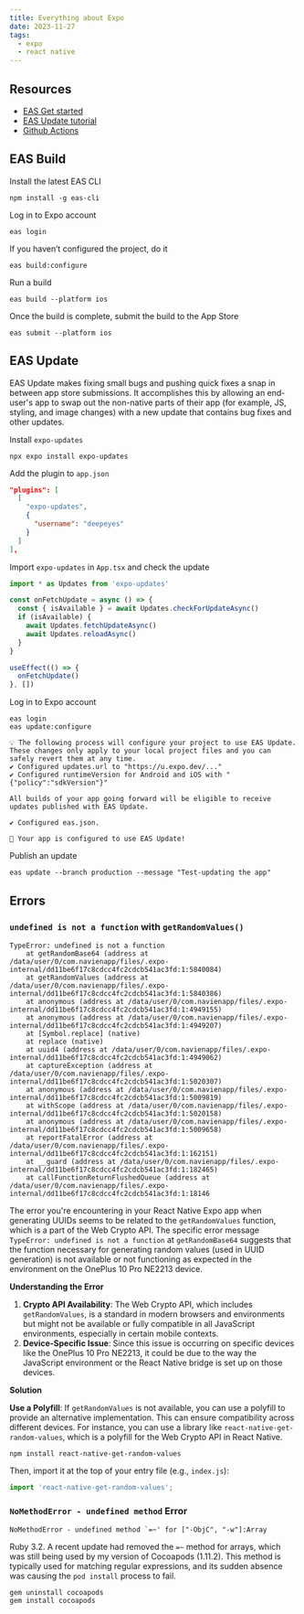 ```yaml
---
title: Everything about Expo
date: 2023-11-27
tags:
  - expo
  - react native
---
```


## Resources

- [EAS Get started](https://docs.expo.dev/eas-update/getting-started/)
- [EAS Update tutorial](https://www.youtube.com/watch?v=HYh3UqxYzpA)
- [Github Actions](https://docs.expo.dev/eas-update/github-actions/)

## EAS Build


Install the latest EAS CLI


```shell
npm install -g eas-cli
```


Log in to Expo account


```shell
eas login
```


If you haven’t configured the project, do it


```shell
eas build:configure
```


Run a build


```shell
eas build --platform ios
```


Once the build is complete, submit the build to the App Store


```shell
eas submit --platform ios
```


## EAS Update


EAS Update makes fixing small bugs and pushing quick fixes a snap in between app store submissions. It accomplishes this by allowing an end-user's app to swap out the non-native parts of their app (for example, JS, styling, and image changes) with a new update that contains bug fixes and other updates.


Install `expo-updates`


```shell
npx expo install expo-updates
```


Add the plugin to `app.json`


```json
"plugins": [
  [
    "expo-updates",
    {
      "username": "deepeyes"
    }
  ]
],
```


Import `expo-updates` in `App.tsx` and check the update


```typescript
import * as Updates from 'expo-updates'

const onFetchUpdate = async () => {
  const { isAvailable } = await Updates.checkForUpdateAsync()
  if (isAvailable) {
    await Updates.fetchUpdateAsync()
    await Updates.reloadAsync()
  }
}

useEffect(() => {
  onFetchUpdate()
}, [])
```


Log in to Expo account


```shell
eas login
eas update:configure

💡 The following process will configure your project to use EAS Update. These changes only apply to your local project files and you can safely revert them at any time.
✔ Configured updates.url to "https://u.expo.dev/..."
✔ Configured runtimeVersion for Android and iOS with "{"policy":"sdkVersion"}"

All builds of your app going forward will be eligible to receive updates published with EAS Update.

✔ Configured eas.json.

🎉 Your app is configured to use EAS Update!
```


Publish an update


```shell
eas update --branch production --message "Test-updating the app"
```


## Errors


### `undefined is not a function` with `getRandomValues()`


```shell
TypeError: undefined is not a function
    at getRandomBase64 (address at /data/user/0/com.navienapp/files/.expo-internal/dd11be6f17c8cdcc4fc2cdcb541ac3fd:1:5840084)
    at getRandomValues (address at /data/user/0/com.navienapp/files/.expo-internal/dd11be6f17c8cdcc4fc2cdcb541ac3fd:1:5840386)
    at anonymous (address at /data/user/0/com.navienapp/files/.expo-internal/dd11be6f17c8cdcc4fc2cdcb541ac3fd:1:4949155)
    at anonymous (address at /data/user/0/com.navienapp/files/.expo-internal/dd11be6f17c8cdcc4fc2cdcb541ac3fd:1:4949207)
    at [Symbol.replace] (native)
    at replace (native)
    at uuid4 (address at /data/user/0/com.navienapp/files/.expo-internal/dd11be6f17c8cdcc4fc2cdcb541ac3fd:1:4949062)
    at captureException (address at /data/user/0/com.navienapp/files/.expo-internal/dd11be6f17c8cdcc4fc2cdcb541ac3fd:1:5020307)
    at anonymous (address at /data/user/0/com.navienapp/files/.expo-internal/dd11be6f17c8cdcc4fc2cdcb541ac3fd:1:5009819)
    at withScope (address at /data/user/0/com.navienapp/files/.expo-internal/dd11be6f17c8cdcc4fc2cdcb541ac3fd:1:5020158)
    at anonymous (address at /data/user/0/com.navienapp/files/.expo-internal/dd11be6f17c8cdcc4fc2cdcb541ac3fd:1:5009658)
    at reportFatalError (address at /data/user/0/com.navienapp/files/.expo-internal/dd11be6f17c8cdcc4fc2cdcb541ac3fd:1:162151)
    at __guard (address at /data/user/0/com.navienapp/files/.expo-internal/dd11be6f17c8cdcc4fc2cdcb541ac3fd:1:182465)
    at callFunctionReturnFlushedQueue (address at /data/user/0/com.navienapp/files/.expo-internal/dd11be6f17c8cdcc4fc2cdcb541ac3fd:1:18146
```


The error you're encountering in your React Native Expo app when generating UUIDs seems to be related to the `getRandomValues` function, which is a part of the Web Crypto API. The specific error message `TypeError: undefined is not a function` at `getRandomBase64` suggests that the function necessary for generating random values (used in UUID generation) is not available or not functioning as expected in the environment on the OnePlus 10 Pro NE2213 device.


**Understanding the Error**

1. **Crypto API Availability**: The Web Crypto API, which includes `getRandomValues`, is a standard in modern browsers and environments but might not be available or fully compatible in all JavaScript environments, especially in certain mobile contexts.
2. **Device-Specific Issue**: Since this issue is occurring on specific devices like the OnePlus 10 Pro NE2213, it could be due to the way the JavaScript environment or the React Native bridge is set up on those devices.

**Solution**


**Use a Polyfill**: If `getRandomValues` is not available, you can use a polyfill to provide an alternative implementation. This can ensure compatibility across different devices. For instance, you can use a library like `react-native-get-random-values`, which is a polyfill for the Web Crypto API in React Native.


```shell
npm install react-native-get-random-values
```


Then, import it at the top of your entry file (e.g., `index.js`):


```javascript
import 'react-native-get-random-values';
```


### `NoMethodError - undefined method` Error


```shell
NoMethodError - undefined method `=~' for ["-ObjC", "-w"]:Array
```


Ruby 3.2. A recent update had removed the `=~` method for arrays, which was still being used by my version of Cocoapods (1.11.2). This method is typically used for matching regular expressions, and its sudden absence was causing the `pod install` process to fail.


```shell
gem uninstall cocoapods
gem install cocoapods
```


